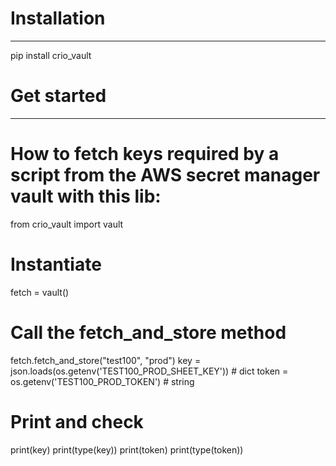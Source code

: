 # Installation
************
pip install crio_vault


# Get started
***********

# How to fetch keys required by a script from the AWS secret manager vault with this lib:

from crio_vault import vault

# Instantiate
fetch = vault()

# Call the fetch_and_store method
fetch.fetch_and_store("test100", "prod")
key = json.loads(os.getenv('TEST100_PROD_SHEET_KEY')) # dict
token = os.getenv('TEST100_PROD_TOKEN') # string 

# Print and check 
print(key)
print(type(key))
print(token)
print(type(token))